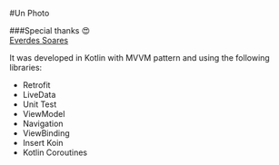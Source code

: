 #Un Photo

###Special thanks 😍<br>
<a href="https://github.com/isgreen" target="_blank">Everdes Soares</a>

It was developed in Kotlin with MVVM pattern and using the following libraries:

- Retrofit
- LiveData
- Unit Test
- ViewModel
- Navigation
- ViewBinding
- Insert Koin
- Kotlin Coroutines

<br>
